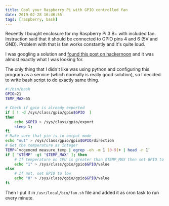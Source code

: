 ```yaml
---
title: Cool your Raspberry Pi with GPIO controlled fan
date: 2019-02-28 16:46:55
tags: [raspberry, bash]
---
```

Recently I bought enclosure for my Raspberry Pi 3 B+ with included fan. Instruction said that it should be connected to GPIO pins 4 and 6 (5V and GND). Problem with that is fan works constantly and it's quite loud.

<!-- more -->
I was googling a solution and [found this post on hackernoon](https://hackernoon.com/how-to-control-a-fan-to-cool-the-cpu-of-your-raspberrypi-3313b6e7f92c) and it was almost exactly what I was looking for.

The only thing that I didn't like was using python and configuring this program as a service (which normally is really good solution), so I decided to write bash script to do exactly same thing.

```bash
#!/bin/bash
GPIO=21
TEMP_MAX=55

# Check if gpio is already exported
if [ ! -d /sys/class/gpio/gpio$GPIO  ]
then
    echo $GPIO > /sys/class/gpio/export
    sleep 1;
fi
# Make sure that pin is in output mode
echo "out" > /sys/class/gpio/gpio$GPIO/direction
# Get the temperature as integer
TEMP=`vcgencmd measure_temp | egrep -oh -m 1 [0-9]+ | head -n 1`
if [ "$TEMP" -gt "$TEMP_MAX" ]; then
    # If temperature on CPU is greater than $TEMP_MAX then set GPIO to high
    echo "1" > /sys/class/gpio/gpio$GPIO/value
else
    # If not, set GPIO to low
    echo "0" > /sys/class/gpio/gpio$GPIO/value
fi
```

Then I put it in `/usr/local/bin/fan.sh` file and added it as cron task to run every minute.
